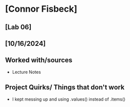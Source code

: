 # [Connor Fisbeck]
## [Lab 06]
## [10/16/2024]
## Worked with/sources 
* Lecture Notes
## Project Quirks/ Things that don't work
* I kept messing up and using .values() instead of .items()
